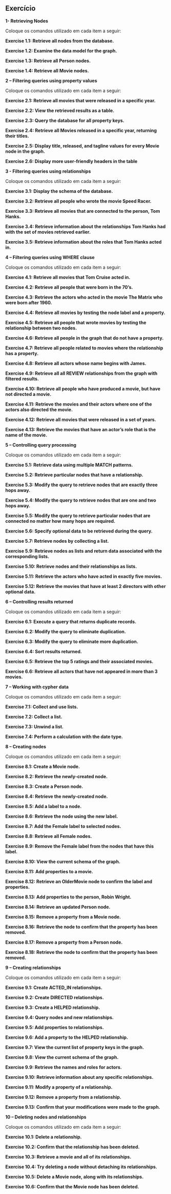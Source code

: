 ## Exercício 

**1- Retrieving Nodes**

Coloque os comandos utilizado em cada item a seguir:

**Exercise 1.1: Retrieve all nodes from the database.**
>

**Exercise 1.2: Examine the data model for the graph.**
>

**Exercise 1.3: Retrieve all Person nodes.**
>

**Exercise 1.4: Retrieve all Movie nodes.**
>

**2 – Filtering queries using property values**

Coloque os comandos utilizado em cada item a seguir:

**Exercise 2.1: Retrieve all movies that were released in a specific year.**
>

**Exercise 2.2: View the retrieved results as a table.**
>

**Exercise 2.3: Query the database for all property keys.**
>

**Exercise 2.4: Retrieve all Movies released in a specific year, returning their titles.**
>

**Exercise 2.5: Display title, released, and tagline values for every Movie node in the graph.**
>

**Exercise 2.6: Display more user-friendly headers in the table**
>

**3 - Filtering queries using relationships**
>

Coloque os comandos utilizado em cada item a seguir:

**Exercise 3.1: Display the schema of the database.**
>

**Exercise 3.2: Retrieve all people who wrote the movie Speed Racer.**
>

**Exercise 3.3: Retrieve all movies that are connected to the person, Tom Hanks.** 
>

**Exercise 3.4: Retrieve information about the relationships Tom Hanks had with the set of movies retrieved earlier.**
>

**Exercise 3.5: Retrieve information about the roles that Tom Hanks acted in.**
>

**4 – Filtering queries using WHERE clause**

Coloque os comandos utilizado em cada item a seguir:

**Exercise 4.1: Retrieve all movies that Tom Cruise acted in.**
>

**Exercise 4.2: Retrieve all people that were born in the 70’s.**
>

**Exercise 4.3: Retrieve the actors who acted in the movie The Matrix who were born after 1960.**
>

**Exercise 4.4: Retrieve all movies by testing the node label and a property.**
>

**Exercise 4.5: Retrieve all people that wrote movies by testing the relationship between two nodes.**
>

**Exercise 4.6: Retrieve all people in the graph that do not have a property.**
>

**Exercise 4.7: Retrieve all people related to movies where the relationship has a property.**
>

**Exercise 4.8: Retrieve all actors whose name begins with James.**
>

**Exercise 4.9: Retrieve all all REVIEW relationships from the graph with filtered results.**
>

**Exercise 4.10: Retrieve all people who have produced a movie, but have not directed a movie.**
>

**Exercise 4.11: Retrieve the movies and their actors where one of the actors also directed the movie.**
>

**Exercise 4.12: Retrieve all movies that were released in a set of years.**
>

**Exercise 4.13: Retrieve the movies that have an actor’s role that is the name of the movie.**
>

**5 – Controlling query processing**

Coloque os comandos utilizado em cada item a seguir:

**Exercise 5.1: Retrieve data using multiple MATCH patterns.**
>

**Exercise 5.2: Retrieve particular nodes that have a relationship.**
>

**Exercise 5.3: Modify the query to retrieve nodes that are exactly three hops away.**
>

**Exercise 5.4: Modify the query to retrieve nodes that are one and two hops away.**
>

**Exercise 5.5: Modify the query to retrieve particular nodes that are connected no matter how many hops are required.**
>

**Exercise 5.6: Specify optional data to be retrieved during the query.**
>

**Exercise 5.7: Retrieve nodes by collecting a list.**
>

**Exercise 5.9: Retrieve nodes as lists and return data associated with the corresponding lists.**
>

**Exercise 5.10: Retrieve nodes and their relationships as lists.**
>

**Exercise 5.11: Retrieve the actors who have acted in exactly five movies.**
>

**Exercise 5.12: Retrieve the movies that have at least 2 directors with other optional data.**
>

**6 – Controlling results returned**

Coloque os comandos utilizado em cada item a seguir:

**Exercise 6.1: Execute a query that returns duplicate records.**
>

**Exercise 6.2: Modify the query to eliminate duplication.**
>

**Exercise 6.3: Modify the query to eliminate more duplication.**
>

**Exercise 6.4: Sort results returned.**
>

**Exercise 6.5: Retrieve the top 5 ratings and their associated movies.**
>

**Exercise 6.6: Retrieve all actors that have not appeared in more than 3 movies.**
>

**7 – Working with cypher data**

Coloque os comandos utilizado em cada item a seguir:

**Exercise 7.1: Collect and use lists.**
>

**Exercise 7.2: Collect a list.**
>

**Exercise 7.3: Unwind a list.**
>

**Exercise 7.4: Perform a calculation with the date type.**
>

**8 – Creating nodes**

Coloque os comandos utilizado em cada item a seguir:

**Exercise 8.1: Create a Movie node.**
>

**Exercise 8.2: Retrieve the newly-created node.**
>

**Exercise 8.3: Create a Person node.**
>

**Exercise 8.4: Retrieve the newly-created node.**
>

**Exercise 8.5: Add a label to a node.**
>

**Exercise 8.6: Retrieve the node using the new label.**
>

**Exercise 8.7: Add the Female label to selected nodes.**
>

**Exercise 8.8: Retrieve all Female nodes.**
>

**Exercise 8.9: Remove the Female label from the nodes that have this label.**
>

**Exercise 8.10: View the current schema of the graph.**
>

**Exercise 8.11: Add properties to a movie.**
>

**Exercise 8.12: Retrieve an OlderMovie node to confirm the label and properties.**
>

**Exercise 8.13: Add properties to the person, Robin Wright.**
>

**Exercise 8.14: Retrieve an updated Person node.**
>

**Exercise 8.15: Remove a property from a Movie node.**
>

**Exercise 8.16: Retrieve the node to confirm that the property has been removed.**
>

**Exercise 8.17: Remove a property from a Person node.**
>

**Exercise 8.18: Retrieve the node to confirm that the property has been removed.**
>

**9 – Creating relationships**

Coloque os comandos utilizado em cada item a seguir:

**Exercise 9.1: Create ACTED_IN relationships.**
>

**Exercise 9.2: Create DIRECTED relationships.**
>

**Exercise 9.3: Create a HELPED relationship.**
>

**Exercise 9.4: Query nodes and new relationships.**
>

**Exercise 9.5: Add properties to relationships.**
>

**Exercise 9.6: Add a property to the HELPED relationship.**
>

**Exercise 9.7: View the current list of property keys in the graph.**
>

**Exercise 9.8: View the current schema of the graph.**
>

**Exercise 9.9: Retrieve the names and roles for actors.**
>

**Exercise 9.10: Retrieve information about any specific relationships.**
>

**Exercise 9.11: Modify a property of a relationship.**
>

**Exercise 9.12: Remove a property from a relationship.**
>

**Exercise 9.13: Confirm that your modifications were made to the graph.**
>

**10 – Deleting nodes and relationships**

Coloque os comandos utilizado em cada item a seguir:

**Exercise 10.1: Delete a relationship.**
>

**Exercise 10.2: Confirm that the relationship has been deleted.**
>

**Exercise 10.3: Retrieve a movie and all of its relationships.**
>

**Exercise 10.4: Try deleting a node without detaching its relationships.**
>

**Exercise 10.5: Delete a Movie node, along with its relationships.**
>

**Exercise 10.6: Confirm that the Movie node has been deleted.**
>
